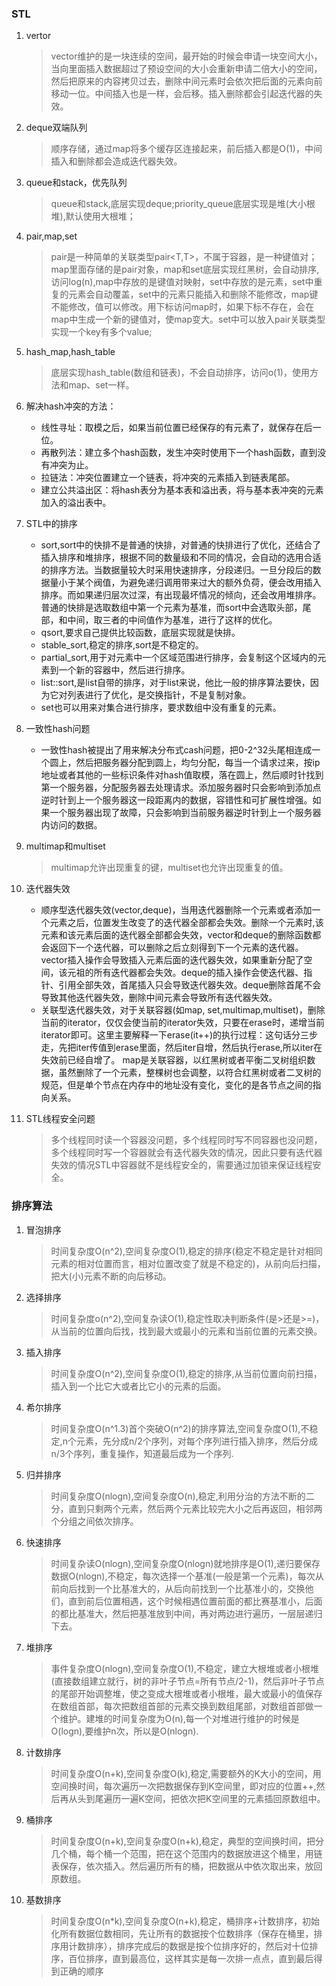 ### STL
1. vertor
    >vector维护的是一块连续的空间，最开始的时候会申请一块空间大小，当向里面插入数据超过了预设空间的大小会重新申请二倍大小的空间，然后把原来的内容拷贝过去，删除中间元素时会依次把后面的元素向前移动一位。中间插入也是一样，会后移。插入删除都会引起迭代器的失效。
2. deque双端队列
    >顺序存储，通过map将多个缓存区连接起来，前后插入都是O(1)，中间插入和删除都会造成迭代器失效。
3. queue和stack，优先队列
    >queue和stack,底层实现deque;priority_queue底层实现是堆(大小根堆),默认使用大根堆；
4. pair,map,set
    >pair是一种简单的关联类型pair<T,T>，不属于容器，是一种键值对；map里面存储的是pair对象，map和set底层实现红黑树，会自动排序,访问log(n),map中存放的是键值对映射，set中存放的是元素，set中重复的元素会自动覆盖，set中的元素只能插入和删除不能修改，map键不能修改，值可以修改。用下标访问map时，如果下标不存在，会在map中生成一个新的键值对，使map变大。set中可以放入pair关联类型实现一个key有多个value;
5. hash_map,hash_table
    >底层实现hash_table(数组和链表)，不会自动排序，访问o(1)，使用方法和map、set一样。

6. 解决hash冲突的方法：
    * 线性寻址：取模之后，如果当前位置已经保存的有元素了，就保存在后一位。
    * 再散列法：建立多个hash函数，发生冲突时使用下一个hash函数，直到没有冲突为止。
    * 拉链法：冲突位置建立一个链表，将冲突的元素插入到链表尾部。
    * 建立公共溢出区：将hash表分为基本表和溢出表，将与基本表冲突的元素加入的溢出表中。

7. STL中的排序
    * sort,sort中的快排不是普通的快排，对普通的快排进行了优化，还结合了插入排序和堆排序，根据不同的数量级和不同的情况，会自动的选用合适的排序方法。当数据量较大时采用快速排序，分段递归。一旦分段后的数据量小于某个阀值，为避免递归调用带来过大的额外负荷，便会改用插入排序。而如果递归层次过深，有出现最坏情况的倾向，还会改用堆排序。普通的快排是选取数组中第一个元素为基准，而sort中会选取头部，尾部，和中间，取三者的中间值作为基准，进行了这样的优化。
    * qsort,要求自己提供比较函数，底层实现就是快排。
    * stable_sort,稳定的排序,sort是不稳定的。
    * partial_sort,用于对元素中一个区域范围进行排序，会复制这个区域内的元素到一个新的容器中，然后进行排序。
    * list::sort,是list自带的排序，对于list来说，他比一般的排序算法要快，因为它对列表进行了优化，是交换指针，不是复制对象。
    * set也可以用来对集合进行排序，要求数组中没有重复的元素。

7. 一致性hash问题
    * 一致性hash被提出了用来解决分布式cash问题，把0-2^32头尾相连成一个圆上，然后把服务器分配到圆上，均匀分配，每当一个请求过来，按ip地址或者其他的一些标识条件对hash值取模，落在圆上，然后顺时针找到第一个服务器，分配服务器去处理请求。添加服务器时只会影响到添加点逆时针到上一个服务器这一段距离内的数据，容错性和可扩展性增强。如果一个服务器出现了故障，只会影响到当前服务器逆时针到上一个服务器内访问的数据。

7. multimap和multiset
    >multimap允许出现重复的键，multiset也允许出现重复的值。

7. 迭代器失效
    * 顺序型迭代器失效(vector,deque)，当用迭代器删除一个元素或者添加一个元素之后，位置发生改变了的迭代器全部都会失效。删除一个元素时,该元素和该元素后面的迭代器全部都会失效，vector和deque的删除函数都会返回下一个迭代器，可以删除之后立刻得到下一个元素的迭代器。vector插入操作会导致插入元素后面的迭代器失效，如果重新分配了空间，该元祖的所有迭代器都会失效。deque的插入操作会使迭代器、指针、引用全部失效，首尾插入只会导致迭代器失效。deque删除首尾不会导致其他迭代器失效，删除中间元素会导致所有迭代器失效。
    * 关联型迭代器失效，对于关联容器(如map, set,multimap,multiset)，删除当前的iterator，仅仅会使当前的iterator失效，只要在erase时，递增当前iterator即可。这里主要解释一下erase(it++)的执行过程：这句话分三步走，先把iter传值到erase里面，然后iter自增，然后执行erase,所以iter在失效前已经自增了。 map是关联容器，以红黑树或者平衡二叉树组织数据，虽然删除了一个元素，整棵树也会调整，以符合红黑树或者二叉树的规范，但是单个节点在内存中的地址没有变化，变化的是各节点之间的指向关系。

8. STL线程安全问题
    >多个线程同时读一个容器没问题，多个线程同时写不同容器也没问题，多个线程同时写一个容器就会有迭代器失效的情况，因此只要有迭代器失效的情况STL中容器就不是线程安全的，需要通过加锁来保证线程安全。

### 排序算法
1. 冒泡排序
    >时间复杂度O(n^2),空间复杂度O(1),稳定的排序(稳定不稳定是针对相同元素的相对位置而言，相对位置改变了就是不稳定的)，从前向后扫描，把大(小)元素不断的向后移动。
2. 选择排序
    >时间复杂度o(n^2),空间复杂读O(1),稳定性取决判断条件(是>还是>=)，从当前的位置向后找，找到最大或最小的元素和当前位置的元素交换。
3. 插入排序
    >时间复杂度O(n^2),空间复杂度O(1),稳定的排序,从当前位置向前扫描，插入到一个比它大或者比它小的元素的后面。 
4. 希尔排序
    >时间复杂度O(n^1.3)首个突破O(n^2)的排序算法,空间复杂度O(1),不稳定,n个元素，先分成n/2个序列，对每个序列进行插入排序，然后分成n/3个序列，重复操作，知道最后成为一个序列.
5. 归并排序
    >时间复杂度O(nlogn),空间复杂度O(n),稳定,利用分治的方法不断的二分，直到只剩两个元素，然后两个元素比较完大小之后再返回，相邻两个分组之间依次排序。
6. 快速排序
    >时间复杂读O(nlogn),空间复杂度O(nlogn)就地排序是O(1),递归要保存数据O(nlogn),不稳定，每次选择一个基准(一般是第一个元素)，每次从前向后找到一个比基准大的，从后向前找到一个比基准小的，交换他们，直到前后位置相遇，这个时候相遇位置前面的都比赛基准小，后面的都比基准大，然后把基准放到中间，再对两边进行遍历，一层层递归下去。
7. 堆排序
    >事件复杂度O(nlogn),空间复杂度O(1),不稳定，建立大根堆或者小根堆(直接数组建立就行，树的非叶子节点=所有节点/2-1)，然后非叶子节点的尾部开始调整堆，使之变成大根堆或者小根堆，最大或最小的值保存在数组首部，每次把数组首部的元素交换到数组尾部，对数组首部做一个维护。建堆的时间复杂度为O(n),每一个对堆进行维护的时候是O(logn),要维护n次，所以是O(nlogn).
8. 计数排序
    >时间复杂度O(n+k),空间复杂度O(k),稳定,需要额外的K大小的空间，用空间换时间，每次遍历一次把数据保存到K空间里，即对应的位置++,然后再从头到尾遍历一遍K空间，把依次把K空间里的元素插回原数组中。
9. 桶排序
    >时间复杂度O(n+k),空间复杂度O(n+k),稳定，典型的空间换时间，把分几个桶，每个桶一个范围，把在这个范围内的数据放进这个桶里，用链表保存，依次插入。然后遍历所有的桶，把数据从中依次取出来，放回原数组。
10. 基数排序
    >时间复杂度O(n*k),空间复杂度O(n+k),稳定，桶排序+计数排序，初始化所有数据位数相同，先让所有的数据按个位数排序（保存在桶里，排序用计数排序），排序完成后的数据是按个位排序好的，然后对十位排序，百位排序，直到最高位，这样其实是每一次排一点点，直到最后得到正确的顺序

